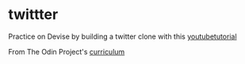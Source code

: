 # twittter

Practice on Devise by building a twitter clone with this [youtubetutorial](https://www.youtube.com/watch?time_continue=1&v=5gUysPm64a4&feature=emb_logo) 

From The Odin Project's [curriculum](https://www.theodinproject.com/lessons/authentication)
